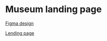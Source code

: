 # Museum landing page
[Figma design](https://www.figma.com/file/cRBCqE06cDrY3s4jX7h3iY/%D0%9D%D0%90%D0%9C%D0%A3-(Edit)?type=design&node-id=264-6&mode=design&t=evqxsVUDlTSBnpVK-0)

[Lending page](https://marina-semipyatnaya.github.io/Museum/#menu)

